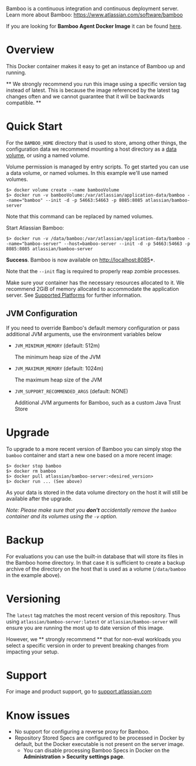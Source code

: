 Bamboo is a continuous integration and continuous deployment server. Learn more about Bamboo: <https://www.atlassian.com/software/bamboo>

If you are looking for **Bamboo Agent Docker Image** it can be found [here](https://hub.docker.com/r/atlassian/bamboo-agent-base/).

# Overview

This Docker container makes it easy to get an instance of Bamboo up and running.

** We strongly recommend you run this image using a specific version tag instead of latest. This is because the image referenced by the latest tag changes often and we cannot guarantee that it will be backwards compatible. **

# Quick Start

For the `BAMBOO_HOME` directory that is used to store, among other things, the configuration data
 we recommend mounting a host directory as a [data volume](https://docs.docker.com/engine/tutorials/dockervolumes/#/data-volumes), or using a named volume. 

Volume permission is managed by entry scripts. To get started you can use a data volume, or named volumes. In this example we'll use named volumes.

    $> docker volume create --name bambooVolume
    $> docker run -v bambooVolume:/var/atlassian/application-data/bamboo --name="bamboo" --init -d -p 54663:54663 -p 8085:8085 atlassian/bamboo-server

Note that this command can be replaced by named volumes.

Start Atlassian Bamboo:

    $> docker run -v /data/bamboo:/var/atlassian/application-data/bamboo --name="bamboo-server" --host=bamboo-server --init -d -p 54663:54663 -p 8085:8085 atlassian/bamboo-server

**Success**. Bamboo is now available on [http://localhost:8085](http://localhost:8085)*. 

Note that the `--init` flag is required to properly reap zombie processes.

Make sure your container has the necessary resources allocated to it.
We recommend 2GiB of memory allocated to accommodate the application server.
See [Supported Platforms](https://confluence.atlassian.com/display/Bamboo/Supported+platforms) for further information.
    

## JVM Configuration

If you need to override Bamboo's default memory configuration or pass additional JVM arguments, use the environment variables below

* `JVM_MINIMUM_MEMORY` (default: 512m)

   The minimum heap size of the JVM

* `JVM_MAXIMUM_MEMORY` (default: 1024m)

   The maximum heap size of the JVM

* `JVM_SUPPORT_RECOMMENDED_ARGS` (default: NONE)

   Additional JVM arguments for Bamboo, such as a custom Java Trust Store

# Upgrade

To upgrade to a more recent version of Bamboo you can simply stop the `bamboo`
container and start a new one based on a more recent image:

    $> docker stop bamboo
    $> docker rm bamboo
    $> docker pull atlassian/bamboo-server:<desired_version>
    $> docker run ... (See above)

As your data is stored in the data volume directory on the host it will still
be available after the upgrade.

_Note: Please make sure that you **don't** accidentally remove the `bamboo`
container and its volumes using the `-v` option._

# Backup

For evaluations you can use the built-in database that will store its files in the Bamboo home directory. In that case it is sufficient to create a backup archive of the directory on the host that is used as a volume (`/data/bamboo` in the example above).

# Versioning

The `latest` tag matches the most recent version of this repository. Thus using `atlassian/bamboo-server:latest` or `atlassian/bamboo-server` will ensure you are running the most up to date version of this image.

However,  we ** strongly recommend ** that for non-eval workloads you select a specific version in order to prevent breaking changes from impacting your setup.

# Support

For image and product support, go to [support.atlassian.com](https://support.atlassian.com/)

# Know issues
* No support for configuring a reverse proxy for Bamboo.
* Repository Stored Specs are configured to be processed in Docker by default, but the Docker executable is not present on the server image. 
    * You can disable processing Bamboo Specs in Docker on the **Administration > Security settings page**.